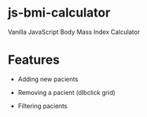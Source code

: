 # js-bmi-calculator
Vanilla JavaScript Body Mass Index Calculator

# Features

* Adding new pacients

* Removing a pacient (dlbclick grid)

* Filtering pacients
